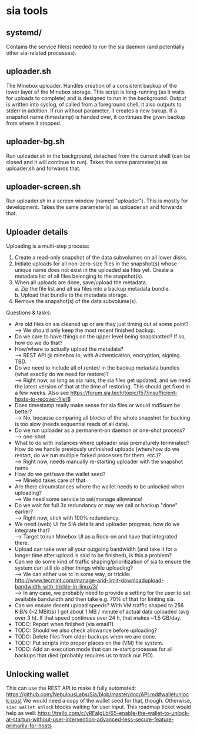 # sia tools
## systemd/
Contains the service file(s) needed to run the sia daemon (and potentially other sia-related processes).

## uploader.sh
The Minebox uploader. Handles creation of a consistent backup of the lower layer of the Minebox storage.
This script is long-running (as it waits for uploads to complete) and is designed to run in the background.
Output is written into syslog, of called from a foreground shell, it also outputs to stderr in addition.
If run without parameter, it creates a new bakup.
If a snapshot name (timestamp) is handed over, it continues the given backup from where it stopped.

## uploader-bg.sh
Run uploader.sh in the background, detached from the current shell (can be closed and it will continue to run).
Takes the same parameter(s) as uploader.sh and forwards that.

## uploader-screen.sh
Run uploader.sh in a screen window (named "uploader"). This is mostly for development.
Takes the same parameter(s) as uploader.sh and forwards that.

## Uploader details

Uploading is a multi-step process:

1. Create a read-only snapshot of the data subvolumes on all lower disks.
2. Initiate uploads for all non-zero-size files in the snapshot(s) whose
   unique name does not exist in the uploaded sia files yet.
   Create a metadata list of all files belonging to the snapshot(s).
3. When all uploads are done, save/upload the metadata.  
   a. Zip the file list and all sia files into a backup metadata bundle.  
   b. Upload that bundle to the metadata storage.
4. Remove the snapshot(s) of the data subvolume(s).

Questions & tasks:

* Are old files on sia cleaned up or are they just timing out at some point?  
  --> We should only keep the most recent finished backup.
* Do we care to have things on the upper level being snapshotted?
  If so, how do we do that?
* How/where to actually upload the metadata?  
  --> REST API @ minebox.io, with Authentication, encryption, signing. TBD.
* Do we need to include all of renter/ in the backup metadata bundles (what
  exactly do we need for restore)?  
  --> Right now, as long as sia runs, the sia files get updated, and we need
      the latest version of that at the time of restoring. This should get
      fixed in a few weeks. Also see
      https://forum.sia.tech/topic/157/insufficient-hosts-to-recover-file/8
* Does timestamp really make sense for sia files or would md5sum be better?  
  --> No, because comparing all blocks of the whole snapshot for backing is
      too slow (needs sequential reads of all data).
* Do we run uploader as a permanent-on daemon or one-shot process?  
  --> one-shot
* What to do with instances where uploader was prematurely terminated?
  How do we handle previously unfinished uploads (when/how do we restart, do
  we run multiple forked processes for them, etc.)?  
  --> Right now, needs manually re-starting uploader with the snapshot name
* How do we get/save the wallet seed?  
  --> Minebd takes care of that
* Are there circumstances where the wallet needs to be unlocked when uploading?  
  --> We need some service to set/manage allowance!
* Do we wait for full 3x redundancy or may we call or backup "done" earlier?  
  --> Right now, stick with 100% redundancy.
* We need (web) UI for SIA details and uploader progress, how do we integrate
  that?  
  --> Target to run Minebox UI as a Rock-on and have that integrated there.
* Upload can take over all your outgoing bandwidth (and take it for a longer
  time after upload is said to be finished), is this a problem?
* Can we do some kind of traffic shaping/prioritization of sia to ensure the
  system can still do other things while uploading?  
  --> We can either use tc in some way, or trickle: http://www.tecmint.com/manage-and-limit-downloadupload-bandwidth-with-trickle-in-linux/3/  
  --> In any case, we probably need to provide a setting for the user to set
      available bandwidth and then take e.g. 70% of that for limiting sia.
* Can we ensure decent upload speeds? With VM traffic shaped to 256 KiB/s
  (~2 MBit/s) I got about 1 MB / minute of actual data uploaded (avg over 3 h).
  If that speed continues over 24 h, that makes ~1.5 GB/day.
* TODO: Report when finished (via email?)
* TODO: Should we also check allowance before uploading?
* TODO: Delete files from older backups when we are done.
* TODO: Put scripts into proper places on the (VM) file system.
* TODO: Add an execution mode that can re-start processes for all backups that
        died (probably requires us to track our PID).

## Unlocking wallet

This can use the REST API to make it fully automated:
https://github.com/NebulousLabs/Sia/blob/master/doc/API.md#walletunlock-post
We would need a copy of the wallet seed for that, though.
Otherwise, `siac wallet unlock` blocks waiting for user input.
This roadmap ticket would help as well:
https://trello.com/c/yRFaIgLb/65-enable-the-wallet-to-unlock-at-startup-without-user-intervention-advanced-less-secure-feature-primarily-for-hosts
